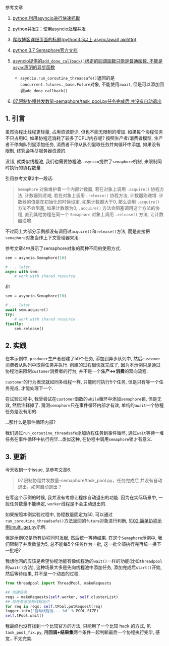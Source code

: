 参考文章

1. [python:利用asyncio进行快速抓取](https://blog.csdn.net/jb19900111/article/details/22692231)

2. [python并发2：使用asyncio处理并发](http://blog.gusibi.com/post/python-asyncio/)

3. [爬取博客详细页面的标题(python3.5以上,async/await,aiohttp)](https://blog.csdn.net/u013055678/article/details/54172693)

4. [python 3.7 Semaphore官方文档](https://docs.python.org/3/library/asyncio-sync.html?highlight=semaphore#semaphore)

5. [asyncio提供的`add_done_callback()`绑定的回调函数只能是普通函数, 不能是`async`声明的异步函数](https://testerhome.com/articles/19703)
    - `asyncio.run_coroutine_threadsafe()`返回的是`concurrent.futures._base.Future`对象, 不能使用`await`, 但是可以添加回调`add_done_callback()`
6. [07.限制协程并发数量-semaphore/task_pool.py任务完成后 并没有自动退出](https://github.com/generals-space/pyasync/issues/1)

## 1. 引言

虽然协程比线程更轻量, 占用资源更少, 但也不能无限制的增加. 如果每个协程任务不只占用IO, 如果协程还消耗了较多了CPU/内存呢? 按照生产者/消费者模型, 生产者不停向队列里添加任务, 消费者不停从队列里取任务并向循环中添加, 如果没有限制, 终究会耗尽服务器资源的.

没错, 就类似线程池, 我们也需要协程池. `asyncio`提供了`semaphore`机制, 来限制同时执行的协程数量.

引用参考文章2中一段话:

> `Semaphore` 对象维护着一个内部计数器, 若在对象上调用 `.acquire()` 协程方法, 计数器则递减; 若在对象上调用 `.release()` 协程方法, 计数器则递增. 计数器的值是在初始化的时候设定.  如果计数器大于0, 那么调用 `.acquire()` 方法不会阻塞, 如果计数器为0, `.acquire()` 方法会阻塞调用这个方法的协程, 直到其他协程在同一个 `Semaphore` 对象上调用 `.release()` 方法, 让计数器递增. 

不过网上大部分示例都没有调用过`acquire()`和`release()`方法, 而是直接把`semaphore`对象当作上下文管理器来用.

参考文章4中展示了semaphore对象的两种不同的使用方式.

```py
sem = asyncio.Semaphore(10)

# ... later
async with sem:
    # work with shared resource
```

和

```py
sem = asyncio.Semaphore(10)

# ... later
await sem.acquire()
try:
    # work with shared resource
finally:
    sem.release()
```

## 2. 实践

在本示例中, `producer`生产者创建了50个任务, 添加到异步队列中, 然后`customer`消费者从队列中取得任务并执行. 创建的过程很快就完成了, 因为本示例只是通过协程池来限制`customer`消费者的行为, 并不是一个**生产<->消费**的双向流程.

`customer`的行为表现就如同多线程一样, 只能同时执行5个任务, 但是只有等一个任务完成, 才能处理下一个.

在试验过程中, 我曾尝试在`customer`函数的`while`循环中添加`semaphore`锁, 但是无效, 然后注释掉了. 猜测`semaphore`只在事件循环内部才有效, 单纯的`await`一个协程任务是没有用的.

...那什么是事件循环内部?

我们通过`run_coroutine_threadsafe`添加协程任务到事件循环, 通过`wait`等待一堆任务在事件循环中执行完毕...类似这种, 在协程中调用`semaphore`锁才有意义.

## 3. 更新

今天收到一个issue, 见参考文章6.

> 07.限制协程并发数量-semaphore/task_pool.py，任务完成后 并没有自动退出，如何自动退出？

在写这个示例的时候, 我并没有考虑让程序自动退出的功能. 因为在实际场景中, 一般任务数量不能确定, `worker`线程是不会主动退出的. 

如果按照本例实验过程中, 协程数量固定为50, 可以通过`run_coroutine_threadsafe()`方法返回的`future`对象进行判断, 见[02.简单协程示例/multi_get.py]()示例.

但是示例02是所有协程同时发起, 然后统一等待结果. 在这个`Semaphore`示例中, 我们限制了并发数量为5, 总不能每5个任务作为一批, 这一批全部执行完再统一换下一批吧?

我想他问的应该是希望协程池能有像线程池的`wait()`一样的功能(比如`threadpool`的`wait()`方法), 这种场景大多是先向线程池中添加任务, 添加完成后`start()`开始, 然后等待结果, 并不是一个动态的过程.

```py
from threadpool import ThreadPool, makeRequests

## 创建任务
reqs = makeRequests(self.worker, self.clusterList)
## 将任务添加到线程池中
for req in reqs: self.tPool.putRequest(req)
logger.info('启动线程池... %d' % POOL_SIZE)
self.tPool.wait()
```

我最终也没有找到一个比较官方的方法, 只能用了一个比较 hack 的方式, 见`task_pool_fix.py`, 用**回调+结果集**两个条件一起判断最后一个协程执行完毕, 感觉...不太完美.
